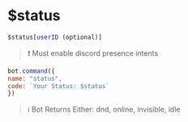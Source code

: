 # $status

```javascript
$status[userID (optional)]
```

> ❗ Must enable discord presence intents

```javascript
bot.command({
name: "status",
code: `Your Status: $status`
})
```

> ℹ️ Bot Returns Either: dnd, online, invisible, idle


